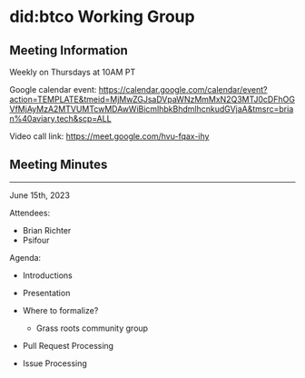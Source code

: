 # did:btco Working Group

## Meeting Information

Weekly on Thursdays at 10AM PT

Google calendar event: https://calendar.google.com/calendar/event?action=TEMPLATE&tmeid=MjMwZGJsaDVpaWNzMmMxN2Q3MTJ0cDFhOGVfMjAyMzA2MTVUMTcwMDAwWiBicmlhbkBhdmlhcnkudGVjaA&tmsrc=brian%40aviary.tech&scp=ALL

Video call link: https://meet.google.com/hvu-fqax-ihy

## Meeting Minutes

---

June 15th, 2023

Attendees:

- Brian Richter
- Psifour

Agenda:

- Introductions

- Presentation

- Where to formalize?

  - Grass roots community group

- Pull Request Processing

- Issue Processing

